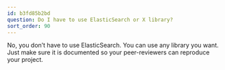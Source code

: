 ```yaml
---
id: b3fd85b2bd
question: Do I have to use ElasticSearch or X library?
sort_order: 90
---
```


No, you don’t have to use ElasticSearch. You can use any library you want. Just make sure it is documented so your peer-reviewers can reproduce your project.